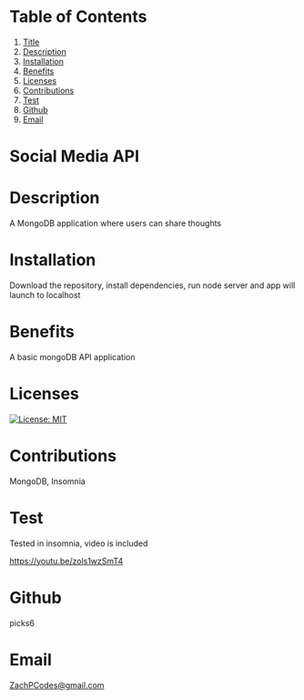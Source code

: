 # Table of Contents
  1. [Title](#Title)
  2. [Description](#Description)
  3. [Installation](#Installation)
  4. [Benefits](#Benefits)
  5. [Licenses](#Licenses)
  6. [Contributions](#Contributions)
  7. [Test](#Test)
  8. [Github](#Github)
  9. [Email](#Email)
  
  # Social Media API
# Description
A MongoDB application where users can share thoughts
# Installation
Download the repository, install dependencies, run node server and app will launch to localhost
# Benefits
A basic mongoDB API application
# Licenses
[![License: MIT](https://img.shields.io/badge/License-MIT-yellow.svg)](https://opensource.org/licenses/MIT)
# Contributions
MongoDB, Insomnia

# Test
Tested in insomnia, video is included 

https://youtu.be/zols1wzSmT4

# Github
picks6
# Email
ZachPCodes@gmail.com
